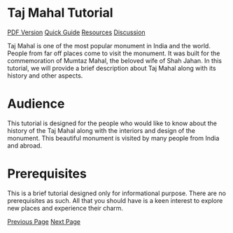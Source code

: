 # Taj Mahal Tutorial
[PDF Version](../taj_mahal/taj_mahal_pdf_version.md)
[Quick Guide](../taj_mahal/taj_mahal_quick_guide.md)
[Resources](../taj_mahal/taj_mahal_useful_resources.md)
[Discussion](../taj_mahal/taj_mahal_discussion.md)

Taj Mahal is one of the most popular monument in India and the world. People from far off places come to visit the monument. It was built for the commemoration of Mumtaz Mahal, the beloved wife of Shah Jahan. In this tutorial, we will provide a brief description about Taj Mahal along with its history and other aspects.

# Audience
This tutorial is designed for the people who would like to know about the history of the Taj Mahal along with the interiors and design of the monument. This beautiful monument is visited by many people from India and abroad.

# Prerequisites
This is a brief tutorial designed only for informational purpose. There are no prerequisites as such. All that you should have is a keen interest to explore new places and experience their charm.


[Previous Page](../taj_mahal/index.md) [Next Page](../taj_mahal/taj_mahal_overview.md) 
